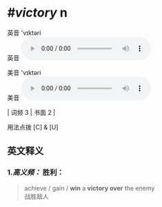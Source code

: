 # ***\#victory*** n
英音 'vɪktəri  
英音
<audio src="./media/victory-B.aac" controls="controls"></audio>

美音 'vɪktəri  
美音
<audio src="./media/victory.aac" controls="controls"></audio>



| 词频 3 | 书面 2 |  

用法点拨  [C] & [U]

英文释义
---
### 1.*高义频：* **胜利：**  

 > achieve / gain / **win** a **victory over** the enemy  
 > 战胜敌人    


